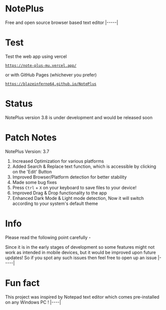 # NotePlus
Free and open source browser based text editor
|-----|

# Test
Test the web app using vercel 

<a href="https://note-plus-mu.vercel.app/">

```
https://note-plus-mu.vercel.app/
```
</a>

or with GitHub Pages (whichever you prefer)

<a href="https://blazeinferno64.github.io/NotePlus">

```
https://blazeinferno64.github.io/NotePlus
```
</a>

# Status
NotePlus version 3.8 is under development and would be released soon

# Patch Notes
NotePlus Version: 3.7

1. Increased Optimization for various platforms
2. Added Search & Replace text function, which is accessible by clicking on the 'Edit' Button
3. Improved Browser/Platform detection for better stability
4. Made some bug fixes
5. Press `Ctrl` + `X` on your keyboard to save files to your device!
6. Improved Drag & Drop functionality to the app
7. Enhanced Dark Mode & Light mode detection, Now it will switch according to your system's default theme

# Info
Please read the following point carefully -

Since it is in the early stages of development so some features might not work as intended in mobile devices, but it would be improved upon future updates! So if you spot any such issues then feel free to open up an issue
|-----|

# Fun fact
 This project was inspired by Notepad text editor which comes pre-installed on any Windows PC !
 |----|
